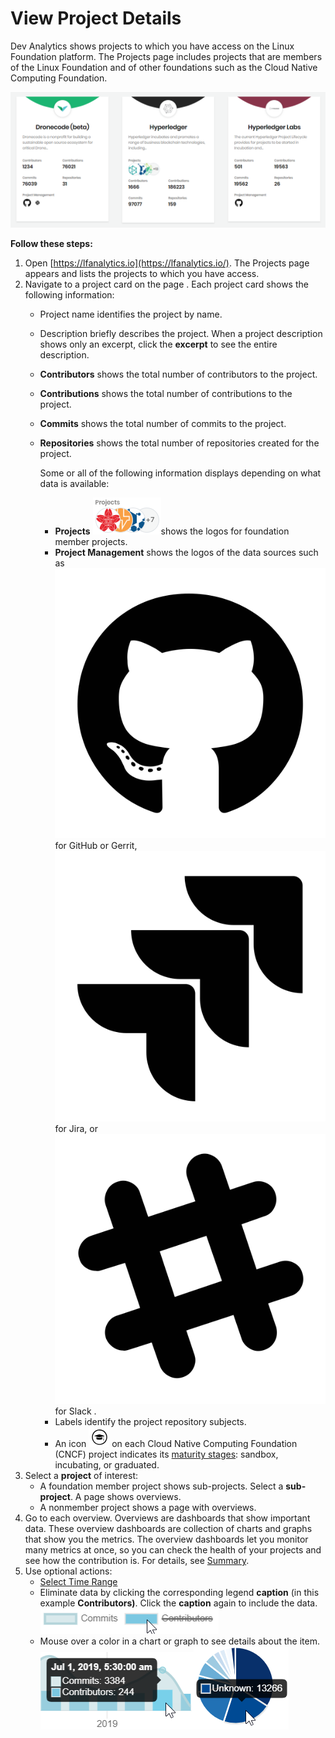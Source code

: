 # View Project Details

Dev Analytics shows projects to which you have access on the Linux Foundation platform. The Projects page includes projects that are members of the Linux Foundation and of other foundations such as the Cloud Native Computing Foundation.

![](../../.gitbook/assets/18088254.png)

**Follow these steps:**

1. Open [https://lfanalytics.io](https://lfanalytics.io/). The Projects page appears and lists the projects to which you have access.
2. Navigate to a project card on the page . Each project card shows the following information:
   * Project name identifies the project by name.
   * Description briefly describes the project. When a project description shows only an excerpt, click the **excerpt** to see the entire description.
   * **Contributors** shows the total number of contributors to the project.
   * **Contributions** shows the total number of contributions to the project.
   * **Commits** shows the total number of commits to the project.
   * **Repositories** shows the total number of repositories created for the project.

     Some or all of the following information displays depending on what data is available:

     * **Projects** ![](../../.gitbook/assets/18088267.png)shows the logos for foundation member projects.
     * **Project Management** shows the logos of the data sources such as ![](../../.gitbook/assets/18088261.png) for GitHub or Gerrit, ![](../../.gitbook/assets/18088260.png) for Jira, or ![](../../.gitbook/assets/18088259.png) for Slack .
     * Labels identify the project repository subjects.
     * An icon ![](../../.gitbook/assets/18088258.png) on each Cloud Native Computing Foundation \(CNCF\) project indicates its [maturity stages](https://www.cncf.io/projects/): sandbox, incubating, or graduated.
3. Select a **project** of interest:
   * A foundation member project shows sub-projects. Select a **sub-project**. A page shows overviews.
   * A nonmember project shows a page with overviews.
4. Go to each overview. Overviews are dashboards that show important data. These overview dashboards are collection of charts and graphs that show you the metrics. The overview dashboards let you monitor many metrics at once, so you can check the health of your projects and see how the contribution is. For details, see [Summary](view-dashboard-catalog-of-a-project/summary.md).
5. Use optional actions:
   * [Select Time Range](view-dashboard-analytics/select-time-range.md)
   * Eliminate data by clicking the corresponding legend **caption** \(in this example **Contributors\)**. Click the **caption** again to include the data. ![](../../.gitbook/assets/18088257.png) 
   * Mouse over a color in a chart or graph to see details about the item. ![](../../.gitbook/assets/18088255.png)![](../../.gitbook/assets/18088256.png) 

